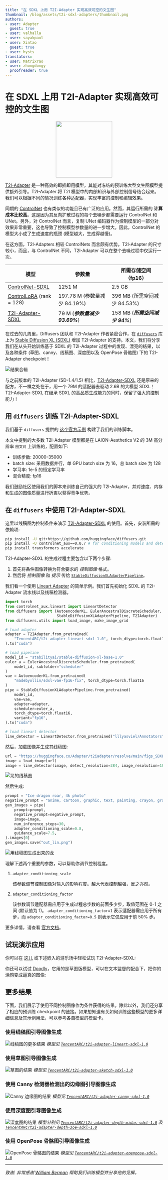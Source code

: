 ```yaml
---
title: "在 SDXL 上用 T2I-Adapter 实现高效可控的文生图"
thumbnail: /blog/assets/t2i-sdxl-adapters/thumbnail.png
authors:
- user: Adapter
  guest: true
- user: valhalla
- user: sayakpaul
- user: Xintao
  guest: true
- user: hysts
translators:
- user: MatrixYao
- user: zhongdongy
  proofreader: true
---
```


# 在 SDXL 上用 T2I-Adapter 实现高效可控的文生图

<!-- {blog_metadata} -->
<!-- {authors} -->

<p align="center">
  <img src="https://huggingface.co/datasets/huggingface/documentation-images/resolve/main/blog/t2i-adapters-sdxl/hf_tencent.png" height=180/>
</p>

[T2I-Adapter](https://huggingface.co/papers/2302.08453) 是一种高效的即插即用模型，其能对冻结的预训练大型文生图模型提供额外引导。T2I-Adapter 将 T2I 模型中的内部知识与外部控制信号结合起来。我们可以根据不同的情况训练各种适配器，实现丰富的控制和编辑效果。

同期的 [ControlNet](https://hf.co/papers/2302.05543) 也有类似的功能且已有广泛的应用。然而，其运行所需的 **计算成本比较高**。这是因为其反向扩散过程的每个去噪步都需要运行 ControlNet 和 UNet。另外，对 ControlNet 而言，复制 UNet 编码器作为控制模型的一部分对效果非常重要，这也导致了控制模型参数量的进一步增大。因此，ControlNet 的模型大小成了生成速度的瓶颈 (模型越大，生成得越慢)。

在这方面，T2I-Adapters 相较 ControlNets 而言颇有优势。T2I-Adapter 的尺寸较小，而且，与 ControlNet 不同，T2I-Adapter 可以在整个去噪过程中仅运行一次。 

| **模型** | **参数量** | **所需存储空间（fp16）** |
| --- | --- | --- |
| [ControlNet-SDXL](https://huggingface.co/diffusers/controlnet-canny-sdxl-1.0) | 1251 M | 2.5 GB |
| [ControlLoRA](https://huggingface.co/stabilityai/control-lora) (rank = 128) | 197.78 M (参数量减少 84.19%)  | 396 MB (所需空间减少 84.53%) |
| [T2I-Adapter-SDXL](https://huggingface.co/TencentARC/t2i-adapter-canny-sdxl-1.0) | 79 M (**_参数量减少 93.69%_**) | 158 MB (**_所需空间减少 94%_**) |

在过去的几周里，Diffusers 团队和 T2I-Adapter 作者紧密合作，在 [`diffusers`](https://github.com/huggingface/diffusers) 库上为 [Stable Diffusion XL (SDXL)](https://huggingface.co/papers/2307.01952) 增加 T2I-Adapter 的支持。本文，我们将分享我们在从头开始训练基于 SDXL 的 T2I-Adapter 过程中的发现、漂亮的结果，以及各种条件 (草图、canny、线稿图、深度图以及 OpenPose 骨骼图) 下的 T2I-Adapter checkpoint！

![结果合辑](https://huggingface.co/datasets/huggingface/documentation-images/resolve/main/blog/t2i-adapters-sdxl/results_collage.png)

与之前版本的 T2I-Adapter (SD-1.4/1.5) 相比，[T2I-Adapter-SDXL](https://github.com/TencentARC/T2I-Adapter) 还是原来的配方，不一样之处在于，用一个 79M 的适配器去驱动 2.6B 的大模型 SDXL！ T2I-Adapter-SDXL 在继承 SDXL 的高品质生成能力的同时，保留了强大的控制能力！

## 用 `diffusers` 训练 T2I-Adapter-SDXL

我们基于 `diffusers` 提供的 [这个官方示例](https://github.com/huggingface/diffusers/blob/main/examples/t2i_adapter/README_sdxl.md) 构建了我们的训练脚本。

本文中提到的大多数 T2I-Adapter 模型都是在 LAION-Aesthetics V2 的 3M 高分辨率 `图文对` 上训练的，配置如下:

- 训练步数: 20000-35000
- batch size: 采用数据并行，单 GPU batch size 为 16，总 batch size 为 128
- 学习率: 1e-5 的恒定学习率
- 混合精度: fp16

我们鼓励社区使用我们的脚本来训练自己的强大的 T2I-Adapter，并对速度、内存和生成的图像质量进行折衷以获得竞争优势。

## 在 `diffusers` 中使用 T2I-Adapter-SDXL

这里以线稿图为控制条件来演示 [T2I-Adapter-SDXL](https://github.com/TencentARC/T2I-Adapter/tree/XL) 的使用。首先，安装所需的依赖项:

```bash
pip install -U git+https://github.com/huggingface/diffusers.git
pip install -U controlnet_aux==0.0.7 # for conditioning models and detectors
pip install transformers accelerate
```

T2I-Adapter-SDXL 的生成过程主要包含以下两个步骤:

1. 首先将条件图像转换为符合要求的 _控制图像_ 格式。
2. 然后将 _控制图像_ 和 _提示_ 传给 [`StableDiffusionXLAdapterPipeline`](https://github.com/huggingface/diffusers/blob/0ec7a02b6a609a31b442cdf18962d7238c5be25d/src/diffusers/pipelines/t2i_adapter/pipeline_stable_diffusion_xl_adapter.py#L126)。

我们看一个使用 [Lineart Adapter](https://huggingface.co/TencentARC/t2i-adapter-lineart-sdxl-1.0) 的简单示例。我们首先初始化 SDXL 的 T2I-Adapter 流水线以及线稿检测器。

```python
import torch
from controlnet_aux.lineart import LineartDetector
from diffusers import (AutoencoderKL, EulerAncestralDiscreteScheduler,
                       StableDiffusionXLAdapterPipeline, T2IAdapter)
from diffusers.utils import load_image, make_image_grid

# load adapter
adapter = T2IAdapter.from_pretrained(
    "TencentARC/t2i-adapter-lineart-sdxl-1.0", torch_dtype=torch.float16, varient="fp16"
).to("cuda")

# load pipeline
model_id = "stabilityai/stable-diffusion-xl-base-1.0"
euler_a = EulerAncestralDiscreteScheduler.from_pretrained(
    model_id, subfolder="scheduler"
)
vae = AutoencoderKL.from_pretrained(
    "madebyollin/sdxl-vae-fp16-fix", torch_dtype=torch.float16
)
pipe = StableDiffusionXLAdapterPipeline.from_pretrained(
    model_id,
    vae=vae,
    adapter=adapter,
    scheduler=euler_a,
    torch_dtype=torch.float16,
    variant="fp16",
).to("cuda")

# load lineart detector
line_detector = LineartDetector.from_pretrained("lllyasviel/Annotators").to("cuda")
```

然后，加载图像并生成其线稿图:

```python
url = "https://huggingface.co/Adapter/t2iadapter/resolve/main/figs_SDXLV1.0/org_lin.jpg"
image = load_image(url)
image = line_detector(image, detect_resolution=384, image_resolution=1024)
```

![龙的线稿图](https://huggingface.co/datasets/huggingface/documentation-images/resolve/main/blog/t2i-adapters-sdxl/lineart_dragon.png)

然后生成:

```python
prompt = "Ice dragon roar, 4k photo"
negative_prompt = "anime, cartoon, graphic, text, painting, crayon, graphite, abstract, glitch, deformed, mutated, ugly, disfigured"
gen_images = pipe(
    prompt=prompt,
    negative_prompt=negative_prompt,
    image=image,
    num_inference_steps=30,
    adapter_conditioning_scale=0.8,
    guidance_scale=7.5,
).images[0]
gen_images.save("out_lin.png")
```

![用线稿图生成出来的龙](https://huggingface.co/datasets/huggingface/documentation-images/resolve/main/blog/t2i-adapters-sdxl/lineart_generated_dragon.png)

理解下述两个重要的参数，可以帮助你调节控制程度。

1. `adapter_conditioning_scale`

    该参数调节控制图像对输入的影响程度。越大代表控制越强，反之亦然。

2. `adapter_conditioning_factor`

    该参数调节适配器需应用于生成过程总步数的前面多少步，取值范围在 0-1 之间 (默认值为 1)。 `adapter_conditioning_factor=1` 表示适配器需应用于所有步，而 `adapter_conditioning_factor=0.5` 则表示它仅应用于前 50% 步。

更多详情，请查看 [官方文档](https://huggingface.co/docs/diffusers/main/en/api/pipelines/stable_diffusion/adapter)。

## 试玩演示应用

你可以在 [这儿](https://huggingface.co/spaces/TencentARC/T2I-Adapter-SDXL) 或下述嵌入的游乐场中轻松试玩 T2I-Adapter-SDXL:

<script type="module" src="https://gradio.s3-us-west-2.amazonaws.com/3.43.1/gradio.js"></script>
<gradio-app src="https://tencentarc-t2i-adapter-sdxl.hf.space"></gradio-app>

你还可以试试 [Doodly](https://huggingface.co/spaces/TencentARC/T2I-Adapter-SDXL-Sketch)，它用的是草图版模型，可以在文本监督的配合下，把你的涂鸦变成逼真的图像:

<script type="module" src="https://gradio.s3-us-west-2.amazonaws.com/3.43.1/gradio.js"></script>
<gradio-app src="https://tencentarc-t2i-adapter-sdxl-sketch.hf.space"></gradio-app>

## 更多结果

下面，我们展示了使用不同控制图像作为条件获得的结果。除此以外，我们还分享了相应的预训练 checkpoint 的链接。如果想知道有关如何训练这些模型的更多详细信息及其示例用法，可以参考各自模型的模型卡。

### 使用线稿图引导图像生成

![线稿图的更多结果](https://huggingface.co/datasets/huggingface/documentation-images/resolve/main/blog/t2i-adapters-sdxl/lineart_guided.png)
_模型见 [`TencentARC/t2i-adapter-lineart-sdxl-1.0`](https://huggingface.co/TencentARC/t2i-adapter-lineart-sdxl-1.0)_

### 使用草图引导图像生成

![草图的结果](https://huggingface.co/datasets/huggingface/documentation-images/resolve/main/blog/t2i-adapters-sdxl/sketch_guided.png)
_模型见 [`TencentARC/t2i-adapter-sketch-sdxl-1.0`](https://huggingface.co/TencentARC/t2i-adapter-sketch-sdxl-1.0)_

### 使用 Canny 检测器检测出的边缘图引导图像生成

![Canny 边缘图的结果](https://huggingface.co/datasets/huggingface/documentation-images/resolve/main/blog/t2i-adapters-sdxl/canny_guided.png)
_模型见 [`TencentARC/t2i-adapter-canny-sdxl-1.0`](https://huggingface.co/TencentARC/t2i-adapter-canny-sdxl-1.0)_

### 使用深度图引导图像生成

![深度图的结果](https://huggingface.co/datasets/huggingface/documentation-images/resolve/main/blog/t2i-adapters-sdxl/depth_guided.png)
_模型分别见 [`TencentARC/t2i-adapter-depth-midas-sdxl-1.0`](https://huggingface.co/TencentARC/t2i-adapter-depth-midas-sdxl-1.0) 及 [`TencentARC/t2i-adapter-depth-zoe-sdxl-1.0`](https://huggingface.co/TencentARC/t2i-adapter-depth-zoe-sdxl-1.0)_

### 使用 OpenPose 骨骼图引导图像生成

![OpenPose 骨骼图的结果](https://huggingface.co/datasets/huggingface/documentation-images/resolve/main/blog/t2i-adapters-sdxl/pose_guided.png)
_模型见 [`TencentARC/t2i-adapter-openpose-sdxl-1.0`](https://hf.co/TencentARC/t2i-adapter-openpose-sdxl-1.0)_

---

_致谢: 非常感谢 [William Berman](https://twitter.com/williamLberman) 帮助我们训练模型并分享他的见解。_